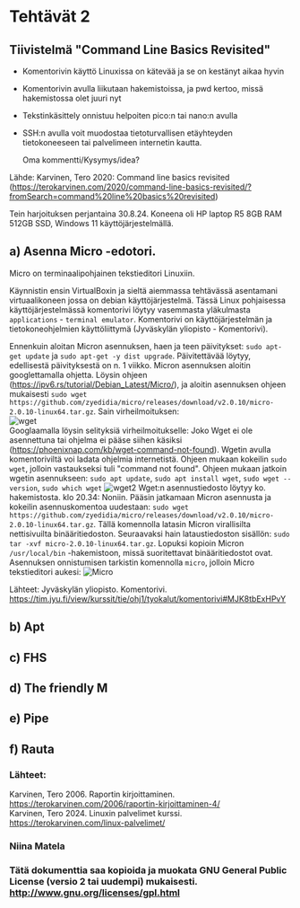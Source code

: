 # Tehtävät 2

## Tiivistelmä "Command Line Basics Revisited"
- Komentorivin käyttö Linuxissa on kätevää ja se on kestänyt aikaa hyvin
- Komentorivin avulla liikutaan hakemistoissa, ja pwd kertoo, missä hakemistossa olet juuri nyt
- Tekstinkäsittely onnistuu helpoiten pico:n tai nano:n avulla
- SSH:n avulla voit muodostaa tietoturvallisen etäyhteyden tietokoneeseen tai palvelimeen internetin kautta.

  Oma kommentti/Kysymys/idea?

Lähde: Karvinen, Tero 2020: Command line basics revisited (https://terokarvinen.com/2020/command-line-basics-revisited/?fromSearch=command%20line%20basics%20revisited)

Tein harjoituksen perjantaina 30.8.24. Koneena oli HP laptop R5 8GB RAM 512GB SSD, Windows 11 käyttöjärjestelmällä.

## a) Asenna Micro -edotori.
Micro on terminaalipohjainen tekstieditori Linuxiin. 

Käynnistin ensin VirtualBoxin ja sieltä aiemmassa tehtävässä asentamani virtuaalikoneen jossa on debian käyttöjärjestelmä. Tässä Linux pohjaisessa käyttöjärjestelmässä komentorivi löytyy  vasemmasta yläkulmasta `applications` - `terminal emulator`. Komentorivi on käyttöjärjestelmän ja tietokoneohjelmien käyttöliittymä (Jyväskylän yliopisto - Komentorivi).

Ennenkuin aloitan Micron asennuksen, haen ja teen päivitykset: `sudo apt-get update` ja `sudo apt-get -y dist upgrade`. Päivitettävää löytyy, edellisestä päivityksestä on n. 1 viikko.
Micron asennuksen aloitin googlettamalla ohjetta. Löysin ohjeen (https://ipv6.rs/tutorial/Debian_Latest/Micro/), ja aloitin asennuksen ohjeen mukaisesti `sudo wget https://github.com/zyedidia/micro/releases/download/v2.0.10/micro-2.0.10-linux64.tar.gz`. Sain virheilmoituksen:  
![wget](https://github.com/user-attachments/assets/d1cc693c-a8d4-484f-b284-3b047609bc87)  
Googlaamalla löysin selityksiä virheilmoitukselle: Joko Wget ei ole asennettuna tai ohjelma ei pääse siihen käsiksi (https://phoenixnap.com/kb/wget-command-not-found). Wgetin avulla komentoriviltä voi ladata ohjelmia internetistä. Ohjeen mukaan kokeilin `sudo wget`, jolloin vastaukseksi tuli "command not found". Ohjeen mukaan jatkoin wgetin asennukseen: 
`sudo apt update`, `sudo apt install wget`, `sudo wget --version`, `sudo which wget`
![wget2](https://github.com/user-attachments/assets/62ded67c-b38d-4083-9dd0-f5a1e47bb210)  Wget:n asennustiedosto löytyy ko. hakemistosta. 
klo 20.34:
Noniin. Pääsin jatkamaan Micron asennusta ja kokeilin asennuskomentoa uudestaan: `sudo wget https://github.com/zyedidia/micro/releases/download/v2.0.10/micro-2.0.10-linux64.tar.gz`. Tällä komennolla latasin Micron virallisilta nettisivuilta binääritiedoston. Seuraavaksi hain lataustiedoston sisällön: `sudo tar -xvf micro-2.0.10-linux64.tar.gz`. Lopuksi 
kopioin Micron  `/usr/local/bin` -hakemistoon, missä suoritettavat binääritiedostot ovat. Asennuksen onnistumisen tarkistin komennolla `micro`, jolloin Micro tekstieditori aukesi:  ![Micro](https://github.com/user-attachments/assets/cc686bcc-82d6-4771-9671-9120b15d2b8f)  



Lähteet: 
Jyväskylän yliopisto. Komentorivi. https://tim.jyu.fi/view/kurssit/tie/ohj1/tyokalut/komentorivi#MJK8tbExHPvY


## b) Apt


## c) FHS

## d) The friendly M

## e) Pipe

## f) Rauta



 
### Lähteet: 
Karvinen, Tero 2006. Raportin kirjoittaminen. https://terokarvinen.com/2006/raportin-kirjoittaminen-4/  
Karvinen, Tero 2024. Linuxin palvelimet kurssi. https://terokarvinen.com/linux-palvelimet/  

### Niina Matela 

### Tätä dokumenttia saa kopioida ja muokata GNU General Public License (versio 2 tai uudempi) mukaisesti. http://www.gnu.org/licenses/gpl.html


